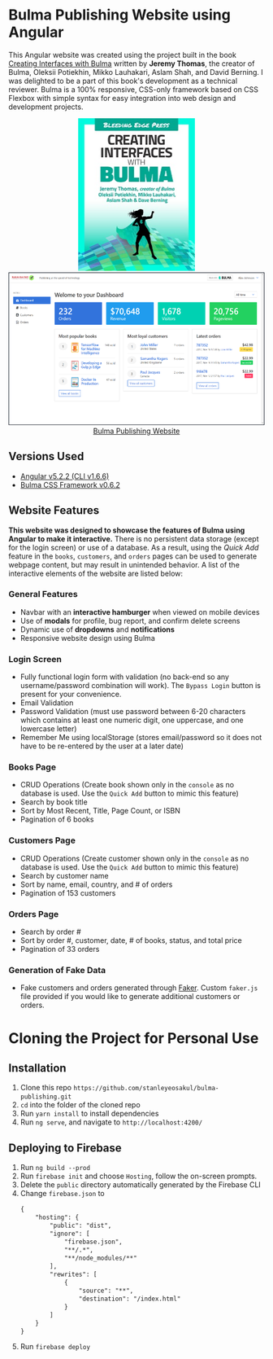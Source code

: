# Bulma Publishing Website using Angular
This Angular website was created using the project built in the book [Creating Interfaces with Bulma](https://bleedingedgepress.com/creating-interfaces-bulma/) written by **Jeremy Thomas**, the creator of Bulma, Oleksii Potiekhin, Mikko Lauhakari, Aslam Shah, and David Berning.  I was delighted to be a part of this book's development as a technical reviewer.  Bulma is a 100% responsive, CSS-only framework based on CSS Flexbox with simple syntax for easy integration into web design and development projects.

<p align="center">
    <img width="230" height="300" src="./src/assets/images/books/bulma.jpg">
    <img width="532" height="300" src="./src/assets/images/homepage.png"><br>
    <a href="https://bulmapublishing.firebaseapp.com" target="_blank">Bulma Publishing Website</a>
</p>

## Versions Used
* [Angular v5.2.2 (CLI v1.6.6)](https://github.com/angular/angular-cli/blob/master/README.md)
* [Bulma CSS Framework v0.6.2](https://bulma.io/)

## Website Features
**This website was designed to showcase the features of Bulma using Angular to make it interactive.**  There is no persistent data storage (except for the login screen) or use of a database.  As a result, using the *Quick Add* feature in the `books`, `customers`, and `orders` pages can be used to generate webpage content, but may result in unintended behavior.  A list of the interactive elements of the website are listed below:

### General Features
* Navbar with an **interactive hamburger** when viewed on mobile devices
* Use of **modals** for profile, bug report, and confirm delete screens
* Dynamic use of **dropdowns** and **notifications**
* Responsive website design using Bulma

### Login Screen
* Fully functional login form with validation (no back-end so any username/password combination will work).  The `Bypass Login` button is present for your convenience.
* Email Validation
* Password Validation (must use password between 6-20 characters which contains at least one numeric digit, one uppercase, and one lowercase letter)
* Remember Me using localStorage (stores email/password so it does not have to be re-entered by the user at a later date)

### Books Page
* CRUD Operations (Create book shown only in the `console` as no database is used.  Use the `Quick Add` button to mimic this feature)
* Search by book title
* Sort by Most Recent, Title, Page Count, or ISBN
* Pagination of 6 books

### Customers Page
* CRUD Operations (Create customer shown only in the `console` as no database is used.  Use the `Quick Add` button to mimic this feature)
* Search by customer name
* Sort by name, email, country, and # of orders
* Pagination of 153 customers

### Orders Page
* Search by order #
* Sort by order #, customer, date, # of books, status, and total price
* Pagination of 33 orders

### Generation of Fake Data
* Fake customers and orders generated through [Faker](https://github.com/Marak/Faker.js).  Custom `faker.js` file provided if you would like to generate additional customers or orders.

# Cloning the Project for Personal Use
## Installation
1. Clone this repo `https://github.com/stanleyeosakul/bulma-publishing.git`
1. `cd` into the folder of the cloned repo
1. Run `yarn install` to install dependencies
1. Run `ng serve`, and navigate to `http://localhost:4200/`

## Deploying to Firebase
1. Run `ng build --prod`
1. Run `firebase init` and choose `Hosting`, follow the on-screen prompts.
1. Delete the `public` directory automatically generated by the Firebase CLI
1. Change `firebase.json` to
    ```
    {
        "hosting": {
            "public": "dist",
            "ignore": [
                "firebase.json",
                "**/.*",
                "**/node_modules/**"
            ],
            "rewrites": [
                {
                    "source": "**",
                    "destination": "/index.html"
                }
            ]
        }
    }
    ```
1. Run `firebase deploy`